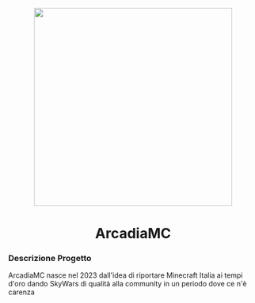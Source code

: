 <p align="center">
  <img src="https://www.arcadiamc.it/home/img/logo.png" width=400 height=400/>
</p>
<h1 align="center">ArcadiaMC</h1>
<p>
  <h3>Descrizione Progetto</h3>
  ArcadiaMC nasce nel 2023 dall'idea di
  riportare Minecraft Italia ai tempi d'oro
  dando SkyWars di qualità alla community
  in un periodo dove ce n'è carenza
</p>


